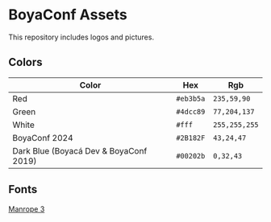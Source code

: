 # BoyaConf Assets

This repository includes logos and pictures.

## Colors

| Color | Hex | Rgb |
|-----------|---------|-------------|
| Red | `#eb3b5a` | `235,59,90` |
| Green | `#4dcc89` | `77,204,137` |
| White | `#fff` | `255,255,255` |
| BoyaConf 2024 | `#2B182F` | `43,24,47` |
| Dark Blue (Boyacá Dev & BoyaConf 2019) | `#00202b` | `0,32,43` |

## Fonts

[Manrope 3](https://github.com/sharanda/manrope)
